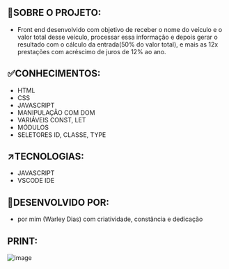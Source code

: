 ## 🎯SOBRE O PROJETO:
- Front end desenvolvido com objetivo de receber o nome do veículo e o valor total desse veículo, processar essa informação e depois gerar o resultado com o cálculo da entrada(50% do valor total), e mais as 12x prestações com acréscimo de juros de 12% ao ano.

## ✅CONHECIMENTOS:
- HTML
- CSS
- JAVASCRIPT
- MANIPULAÇÃO COM DOM
- VARIÁVEIS CONST, LET
- MÓDULOS
- SELETORES ID, CLASSE, TYPE

## ↗️TECNOLOGIAS: 
- JAVASCRIPT
- VSCODE IDE

## 🤚DESENVOLVIDO POR:
- por mim (Warley Dias) com criatividade, constância e dedicação

## PRINT:
![image](https://github.com/user-attachments/assets/522b5042-0102-4750-8012-cf7cd67a37d5)


